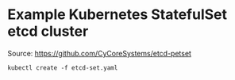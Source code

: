 # Example Kubernetes StatefulSet etcd cluster

Source: https://github.com/CyCoreSystems/etcd-petset

`kubectl create -f etcd-set.yaml`